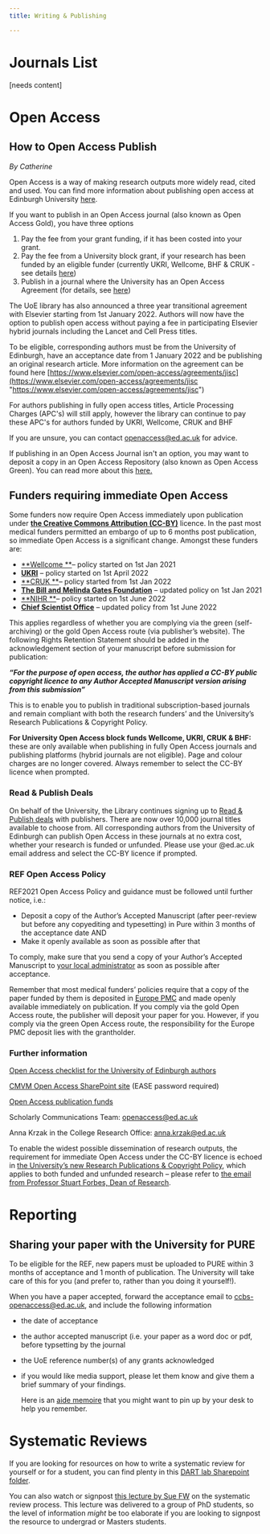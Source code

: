 ```yaml
---
title: Writing & Publishing

---
```

# Journals List

\[needs content\]

# Open Access

## How to Open Access Publish

_By Catherine_

Open Access is a way of making research outputs more widely read, cited and used. You can find more information about publishing open access at Edinburgh University [here](https://www.ed.ac.uk/information-services/research-support/publish-research/open-access/open-access).

If you want to publish in an Open Access journal (also known as Open Access Gold), you have three options

1. Pay the fee from your grant funding, if it has been costed into your grant.
2. Pay the fee from a University block grant, if your research has been funded by an eligible funder (currently UKRI, Wellcome, BHF & CRUK - see details [here](https://www.ed.ac.uk/information-services/research-support/publish-research/open-access/request-apc-payment))
3. Publish in a journal where the University has an Open Access Agreement (for details, see [here](https://www.ed.ac.uk/information-services/research-support/publish-research/open-access/request-apc-payment/publisher-discounts))

The UoE library has also announced a three year transitional agreement with Elsevier starting from 1st January 2022. Authors will now have the option to publish open access without paying a fee in participating Elsevier hybrid journals including the Lancet and Cell Press titles.

To be eligible, corresponding authors must be from the University of Edinburgh, have an acceptance date from 1 January 2022 and be publishing an original research article. More information on the agreement can be found here [https://www.elsevier.com/open-access/agreements/jisc](https://www.elsevier.com/open-access/agreements/jisc "https://www.elsevier.com/open-access/agreements/jisc")

For authors publishing in fully open access titles, Article Processing Charges (APC's) will still apply, however the library can continue to pay these APC's for authors funded by UKRI, Wellcome, CRUK and BHF

If you are unsure, you can contact openaccess@ed.ac.uk for advice.

If publishing in an Open Access Journal isn't an option, you may want to deposit a copy in an Open Access Repository (also known as Open Access Green). You can read more about this [here.](https://www.ed.ac.uk/information-services/research-support/publish-research/open-access/open-access)

## Funders requiring immediate Open Access

Some funders now require Open Access immediately upon publication under [**the Creative Commons Attribution (CC-BY)**](https://creativecommons.org/licenses/by/4.0/) licence. In the past most medical funders permitted an embargo of up to 6 months post publication, so immediate Open Access is a significant change. Amongst these funders are:

* [**Wellcome **](https://wellcome.org/grant-funding/guidance/open-access-guidance/open-access-policy)– policy started on 1st Jan 2021
* [**UKRI**](https://www.ukri.org/publications/ukri-open-access-policy/) – policy started on 1st April 2022
* [**CRUK **](https://www.cancerresearchuk.org/funding-for-researchers/applying-for-funding/policies-that-affect-your-grant/policy-on-open-access)– policy started from 1st Jan 2022
* [**The Bill and Melinda Gates Foundation**](https://openaccess.gatesfoundation.org/) – updated policy on 1st Jan 2021
* [**NIHR **](https://www.nihr.ac.uk/documents/nihr-open-access-policy/28999)– policy started on 1st June 2022
* [**Chief Scientist Office**](https://www.cso.scot.nhs.uk/outputs/cso-open-access-policy/) – updated policy from 1st June 2022

This applies regardless of whether you are complying via the green (self-archiving) or the gold Open Access route (via publisher’s website). The following Rights Retention Statement should be added in the acknowledgement section of your manuscript before submission for publication:

**_“For the purpose of open access, the author has applied a CC-BY public copyright licence to any Author Accepted Manuscript version arising from this submission”_**

This is to enable you to publish in traditional subscription-based journals and remain compliant with both the research funders’ and the University’s Research Publications & Copyright Policy.

**For University Open Access block funds Wellcome, UKRI, CRUK & BHF:** these are only available when publishing in fully Open Access journals and publishing platforms (hybrid journals are not eligible). Page and colour charges are no longer covered. Always remember to select the CC-BY licence when prompted.

### Read & Publish Deals

On behalf of the University, the Library continues signing up to [Read & Publish deals](https://www.ed.ac.uk/information-services/research-support/publish-research/open-access/read-and-publish-journals) with publishers. There are now over 10,000 journal titles available to choose from. All corresponding authors from the University of Edinburgh can publish Open Access in these journals at no extra cost, whether your research is funded or unfunded. Please use your @ed.ac.uk email address and select the CC-BY licence if prompted.

### REF Open Access Policy

REF2021 Open Access Policy and guidance must be followed until further notice, i.e.:

* Deposit a copy of the Author’s Accepted Manuscript (after peer-review but before any copyediting and typesetting) in Pure within 3 months of the acceptance date AND
* Make it openly available as soon as possible after that

To comply, make sure that you send a copy of your Author’s Accepted Manuscript to [your local administrator](https://uoe.sharepoint.com/sites/CMVMOpenAccess/SitePages/CMVM-Open-Access-Contacts.aspx) as soon as possible after acceptance.

Remember that most medical funders’ policies require that a copy of the paper funded by them is deposited in [Europe PMC](https://europepmc.org/) and made openly available immediately on publication. If you comply via the gold Open Access route, the publisher will deposit your paper for you. However, if you comply via the green Open Access route, the responsibility for the Europe PMC deposit lies with the grantholder.

### Further information

[Open Access checklist for the University of Edinburgh authors](https://www.ed.ac.uk/information-services/research-support/publish-research/open-access/open-access-checklist-for-uoe-authors)

[CMVM Open Access SharePoint site](https://uoe.sharepoint.com/sites/CMVMOpenAccess) (EASE password required)

[Open Access publication funds](https://www.ed.ac.uk/information-services/research-support/publish-research/open-access/request-apc-payment)

Scholarly Communications Team: [openaccess@ed.ac.uk](mailto:openaccess@ed.ac.uk)

Anna Krzak in the College Research Office: [anna.krzak@ed.ac.uk](mailto:anna.krzak@ed.ac.uk)

To enable the widest possible dissemination of research outputs, the requirement for immediate Open Access under the CC-BY licence is echoed in [the University’s new Research Publications & Copyright Policy](https://www.ed.ac.uk/information-services/about/policies-and-regulations/research-publications), which applies to both funded and unfunded research – please refer to [the email from Professor Stuart Forbes, Dean of Research](https://uoe.sharepoint.com/sites/CMVMOpenAccess/SitePages/What's-NEW-.aspx#university-s-new-research-publications-copyright-policy).

# Reporting

## Sharing your paper with the University for PURE

To be eligible for the REF, new papers must be uploaded to PURE within 3 months of acceptance and 1 month of publication. The University will take care of this for you (and prefer to, rather than you doing it yourself!).

When you have a paper accepted, forward the acceptance email to [ccbs-openaccess@ed.ac.uk](mailto:ccbs-openaccess@ed.ac.uk), and include the following information

* the date of acceptance
* the author accepted manuscript (i.e. your paper as a word doc or pdf, before typsetting by the journal
* the UoE reference number(s) of any grants acknowledged
* if you would like media support, please let them know and give them a brief summary of your findings.

  Here is an [aide memoire](https://www.ed.ac.uk/files/atoms/files/ccbs_open_access_aide_memoire_v2.pdf) that you might want to pin up by your desk to help you remember.

# Systematic Reviews 

If you are looking for resources on how to write a systematic review for yourself or for a student, you can find plenty in this [DART lab Sharepoint folder](https://uoe.sharepoint.com/sites/DARTlab/Shared%20Documents/Forms/AllItems.aspx?csf=1&web=1&e=4SKgNl&cid=e34c75dc%2Dc773%2D48ae%2Da627%2D9ed9534243c2&RootFolder=%2Fsites%2FDARTlab%2FShared%20Documents%2FAdmin%20and%20Resources%2F8%2E%20Undergrad%20supervision%2Fsystematic%20review%20templates%20for%20students&FolderCTID=0x01200062CA99FC3D8BF046B0C699BB419C06A0 "Systematic Review resources"). 

You can also watch or signpost [this lecture by Sue FW](https://www.dropbox.com/s/oecucbdo9ruc902/SFW_systematic_review_lecture_Sept2020.mp4?dl=0 "Systematic Review lecture") on the systematic review process. This lecture was delivered to a group of PhD students, so the level of information _might_ be too elaborate if you are looking to signpost the resource to undergrad or Masters students. 
